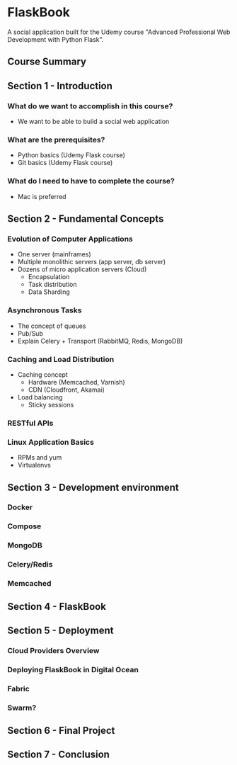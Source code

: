 # FlaskBook

A social application built for the Udemy course "Advanced Professional Web Development with Python Flask".

## Course Summary

## Section 1 - Introduction

### What do we want to accomplish in this course?
- We want to be able to build a social web application

### What are the prerequisites?
- Python basics (Udemy Flask course)
- Git basics (Udemy Flask course)

### What do I need to have to complete the course?
- Mac is preferred

## Section 2 - Fundamental Concepts

### Evolution of Computer Applications
- One server (mainframes)
- Multiple monolithic servers (app server, db server)
- Dozens of micro application servers (Cloud)
  - Encapsulation
  - Task distribution
  - Data Sharding

### Asynchronous Tasks
- The concept of queues
- Pub/Sub
- Explain Celery + Transport (RabbitMQ, Redis, MongoDB)

### Caching and Load Distribution
- Caching concept
  - Hardware (Memcached, Varnish)
  - CDN (Cloudfront, Akamai)
- Load balancing
  - Sticky sessions

### RESTful APIs

### Linux Application Basics
- RPMs and yum
- Virtualenvs

## Section 3 - Development environment

### Docker

### Compose

### MongoDB

### Celery/Redis

### Memcached

## Section 4 - FlaskBook

## Section 5 - Deployment

### Cloud Providers Overview

### Deploying FlaskBook in Digital Ocean

### Fabric

### Swarm?

## Section 6 - Final Project

## Section 7 - Conclusion
